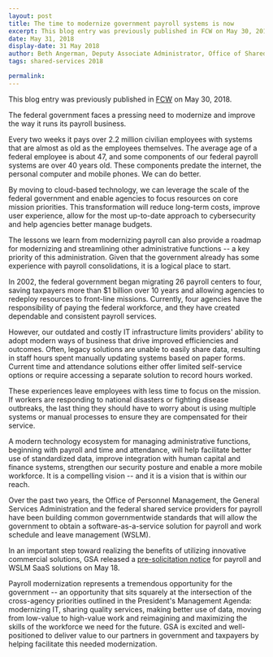 ```yaml
---
layout: post
title: The time to modernize government payroll systems is now
excerpt: This blog entry was previously published in FCW on May 30, 2018. The federal government faces a pressing need to modernize and improve the way it runs its payroll business.
date: May 31, 2018
display-date: 31 May 2018
author: Beth Angerman, Deputy Associate Administrator, Office of Shared Solutions and Performance Improvement, GSA
tags: shared-services 2018

permalink: 
---
```

This blog entry was previously published in [FCW](https://fcw.com/articles/2018/05/30/comment-payroll-cloud-gsa-angerman.aspx) on May 30, 2018.

The federal government faces a pressing need to modernize and improve the way it runs its payroll business.

Every two weeks it pays over 2.2 million civilian employees with systems that are almost as old as the employees themselves. The average age of a federal employee is about 47, and some components of our federal payroll systems are over 40 years old. These components predate the internet, the personal computer and mobile phones. We can do better.

By moving to cloud-based technology, we can leverage the scale of the federal government and enable agencies to focus resources on core mission priorities. This transformation will reduce long-term costs, improve user experience, allow for the most up-to-date approach to cybersecurity and help agencies better manage budgets.

The lessons we learn from modernizing payroll can also provide a roadmap for modernizing and streamlining other administrative functions -- a key priority of this administration. Given that the government already has some experience with payroll consolidations, it is a logical place to start.

In 2002, the federal government began migrating 26 payroll centers to four, saving taxpayers more than $1 billion over 10 years and allowing agencies to redeploy resources to front-line missions. Currently, four agencies have the responsibility of paying the federal workforce, and they have created dependable and consistent payroll services.

However, our outdated and costly IT infrastructure limits providers' ability to adopt modern ways of business that drive improved efficiencies and outcomes. Often, legacy solutions are unable to easily share data, resulting in staff hours spent manually updating systems based on paper forms. Current time and attendance solutions either offer limited self-service options or require accessing a separate solution to record hours worked.

These experiences leave employees with less time to focus on the mission. If workers are responding to national disasters or fighting disease outbreaks, the last thing they should have to worry about is using multiple systems or manual processes to ensure they are compensated for their service.

A modern technology ecosystem for managing administrative functions, beginning with payroll and time and attendance, will help facilitate better use of standardized data, improve integration with human capital and finance systems, strengthen our security posture and enable a more mobile workforce. It is a compelling vision -- and it is a vision that is within our reach.

Over the past two years, the Office of Personnel Management, the General Services Administration and the federal shared service providers for payroll have been building common governmentwide standards that will allow the government to obtain a software-as-a-service solution for payroll and work schedule and leave management (WSLM).

In an important step toward realizing the benefits of utilizing innovative commercial solutions, GSA released a [pre-solicitation notice](https://www.gsa.gov/about-us/newsroom/news-releases/gsa-issues-presolicitation-notice-for-solutions-to-modernize-federal-payroll) for payroll and WSLM SaaS solutions on May 18.

Payroll modernization represents a tremendous opportunity for the government -- an opportunity that sits squarely at the intersection of the cross-agency priorities outlined in the President's Management Agenda: modernizing IT, sharing quality services, making better use of data, moving from low-value to high-value work and reimagining and maximizing the skills of the workforce we need for the future. GSA is excited and well-positioned to deliver value to our partners in government and taxpayers by helping facilitate this needed modernization.
